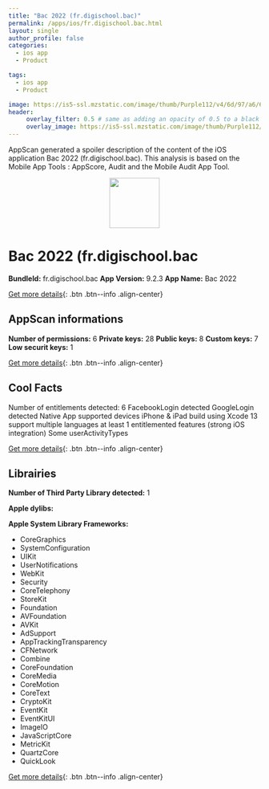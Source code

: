 ```yaml
---
title: "Bac 2022 (fr.digischool.bac)"
permalink: /apps/ios/fr.digischool.bac.html
layout: single
author_profile: false
categories: 
  - ios app 
  - Product 

tags: 
  - ios app 
  - Product 

image: https://is5-ssl.mzstatic.com/image/thumb/Purple112/v4/6d/97/a6/6d97a652-bb2b-9c3b-e904-b3e29f491516/AppIcon-0-1x_U007emarketing-0-7-0-85-220.png/512x512bb.jpg
header: 
     overlay_filter: 0.5 # same as adding an opacity of 0.5 to a black background
     overlay_image: https://is5-ssl.mzstatic.com/image/thumb/Purple112/v4/6d/97/a6/6d97a652-bb2b-9c3b-e904-b3e29f491516/AppIcon-0-1x_U007emarketing-0-7-0-85-220.png/512x512bb.jpg
---
```

AppScan generated a spoiler description of the content of the iOS application Bac 2022 (fr.digischool.bac). This analysis is based on the Mobile App Tools : AppScore, Audit and the Mobile Audit App Tool.

  
  
<div style="text-align: center;"><img src="https://is5-ssl.mzstatic.com/image/thumb/Purple112/v4/6d/97/a6/6d97a652-bb2b-9c3b-e904-b3e29f491516/AppIcon-0-1x_U007emarketing-0-7-0-85-220.png/512x512bb.jpg" width="100" height="100"></div>  
  
# Bac 2022 (fr.digischool.bac

**BundleId:** fr.digischool.bac
**App Version:** 9.2.3
**App Name:** Bac 2022


[Get more details](/pricing.html){: .btn .btn--info .align-center}  
  
## AppScan informations 

**Number of permissions:** 6
**Private keys:** 28
**Public keys:** 8
**Custom keys:** 7
**Low securit keys:** 1
  
[Get more details](/pricing.html){: .btn .btn--info .align-center}

## Cool Facts

Number of entitlements detected: 6
FacebookLogin detected
GoogleLogin detected
Native App
supported devices iPhone & iPad
build using Xcode 13
support multiple languages
at least 1 entitlemented features (strong iOS integration)
Some userActivityTypes
  
[Get more details](/pricing.html){: .btn .btn--info .align-center}

## Librairies 
**Number of Third Party Library detected:** 1

**Apple dylibs:**


**Apple System Library Frameworks:**
- CoreGraphics
- SystemConfiguration
- UIKit
- UserNotifications
- WebKit
- Security
- CoreTelephony
- StoreKit
- Foundation
- AVFoundation
- AVKit
- AdSupport
- AppTrackingTransparency
- CFNetwork
- Combine
- CoreFoundation
- CoreMedia
- CoreMotion
- CoreText
- CryptoKit
- EventKit
- EventKitUI
- ImageIO
- JavaScriptCore
- MetricKit
- QuartzCore
- QuickLook


  
[Get more details](/pricing.html){: .btn .btn--info .align-center}

